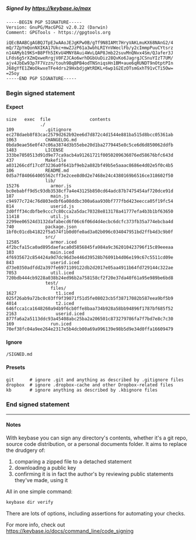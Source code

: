 ##### Signed by https://keybase.io/max
```
-----BEGIN PGP SIGNATURE-----
Version: GnuPG/MacGPG2 v2.0.22 (Darwin)
Comment: GPGTools - https://gpgtools.org

iQEcBAABCgAGBQJTpEJwAAoJEJgKPw0B/gTf9N8IAMt7HryVAKLmuKX68NAnG2/4
mQ/7ZpYmQonNXIKA17Ukc+mwZJzP61a3wbhLRIYnVWeclFb/y2cImmpPuuCYtsrz
n14AMyb19KS+B8Pfh5IKvU4MNY8Aui4WvLQAP8Jmb22suvMnQNvx4Sm/QJafer3J
LFds6g5rXZmQxweRrgjV0FZJCAo6wrhDGbUuDiz28QvKo6JagrgJCSnuYIzT7UM/
ajv4JbEw93p7F7Vzzn/touh9BqBPB4odTNSniqsHn1BM+aue6qRUNDT9nOtptPIn
J68gYfE1ZWoOkwxeTFe4drs29HxbdjgWtRDKL+6wp1G2EzOTsmGxhT91vCTi5Ow=
=25oy
-----END PGP SIGNATURE-----

```

<!-- END SIGNATURES -->

### Begin signed statement 

#### Expect

```
size   exec  file               contents                                                        
             ./                                                                                 
109            .gitignore       ec278daeb8f83cac2579d262b92ee6d7d872c4d1544e881ba515d8bcc05361ab
1063           CHANGELOG.md     0bda9eae56e0f47c06a3874d3b55ebe20d1ba2779445e8c5ce6d6d850062ddfb
1483           LICENSE          333be7050513d91d9e77ca9acb4a91261721f0050209636076ed58676bfc643d
437            Makefile         a031266cdf17cdf3236a0f641bf9eb2a882bf49b5e5aaac8686e4d02e5f0c4b5
106            README.md        0d5a7f840664005562cff3e2cee8d0d2e7468e24c4380169b6516ce318602f50
               lib/                                                                             
15276            armor.js       bc0ebabff9d5c93db3538cf7a4e43125b850cd64adc87b7475454af720dce91d
187              main.js        c94977c724c76d803edbf6a08ddbc300a6aa930bf777fbd423eecca05f19fc54
814              userid.js      2d0fff34cdbfbe9ccc7c80cca2a5dac70328e813178a41777efa4b3b1bf63650
11418            util.js        2299ee06524d3132dafabecd6f06c6f06d4d4ecbc6dcfc373fb35a774ebcba4d
740            package.json     1bf0c01cdb41822f5a574f1b0d0fe0ad3a02b096c034047951bd2ffb4d3c9b0f
               src/                                                                             
12585            armor.iced     4f2bcfa15ca0ad895daefaca0d5856845fa984a9c362010423796f15c89eeeaa
103              main.iced      4f6935672c854424a9d7dc96d3e446d39528b76091b4d06e199c67c5511cd09e
843              userid.iced    d73e0350adfdd2a397fe6971109122db2d2017e05aa4911b64fd729144c322ae
7053             util.iced      720bdb444cb9228a038b24ed96b2a758158cf2f20e37da40f61a95e989be6bd8
               test/                                                                            
                 files/                                                                         
1627               t1.iced      025f26ab9a72bc0c03ff9f39071f51d5fe08023cb5f38717082b587eea9bf5b9
4014               t2.iced      646fcca1ca1648260a94b9f6cb0ffe8baa734b928a58bb94896f1787bf685f52
2163               userid.iced  877fa6a2a5113ddc93a45408abc25ba2a206501c873279786fa7f7bd7e8c7c30
169              run.iced       70ef38fc04a9ee264e2317e5b4dcb00a69a996139e98b5d9e34d0ffa16609479
```

#### Ignore

```
/SIGNED.md
```

#### Presets

```
git      # ignore .git and anything as described by .gitignore files
dropbox  # ignore .dropbox-cache and other Dropbox-related files    
kb       # ignore anything as described by .kbignore files          
```

<!-- summarize version = 0.0.9 -->

### End signed statement

<hr>

#### Notes

With keybase you can sign any directory's contents, whether it's a git repo,
source code distribution, or a personal documents folder. It aims to replace the drudgery of:

  1. comparing a zipped file to a detached statement
  2. downloading a public key
  3. confirming it is in fact the author's by reviewing public statements they've made, using it

All in one simple command:

```bash
keybase dir verify
```

There are lots of options, including assertions for automating your checks.

For more info, check out https://keybase.io/docs/command_line/code_signing